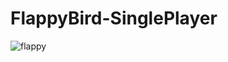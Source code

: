 # FlappyBird-SinglePlayer
![flappy](https://user-images.githubusercontent.com/70032099/122779099-312a9380-d2cb-11eb-9df9-ac87a0999806.jpg)
